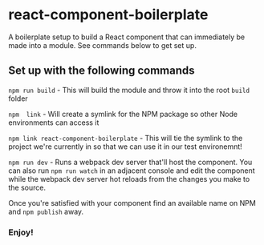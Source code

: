 # react-component-boilerplate
A boilerplate setup to build a React component that can immediately be made into a module. See commands below to get set up.

## Set up with the following commands

`npm run build` - This will build the module and throw it into the root `build` folder

`npm  link` - Will create a symlink for the NPM package so other Node environments can access it

`npm link react-component-boilerplate` - This will tie the symlink to the project we're currently in so that we can use it in our test environemnt!

`npm run dev` - Runs a webpack dev server that'll host the component. You can also run `npm run watch` in an adjacent console and edit the component while the webpack dev server hot reloads from the changes you make to the source.

Once you're satisfied with your component find an available name on NPM and `npm publish` away.

### Enjoy!
